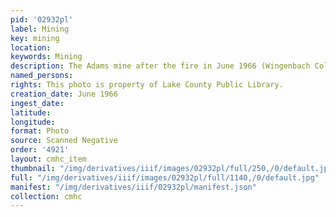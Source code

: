 ```yaml
---
pid: '02932pl'
label: Mining
key: mining
location: 
keywords: Mining
description: The Adams mine after the fire in June 1966 (Wingenbach Collection)
named_persons: 
rights: This photo is property of Lake County Public Library.
creation_date: June 1966
ingest_date: 
latitude: 
longitude: 
format: Photo
source: Scanned Negative
order: '4921'
layout: cmhc_item
thumbnail: "/img/derivatives/iiif/images/02932pl/full/250,/0/default.jpg"
full: "/img/derivatives/iiif/images/02932pl/full/1140,/0/default.jpg"
manifest: "/img/derivatives/iiif/02932pl/manifest.json"
collection: cmhc
---
```

